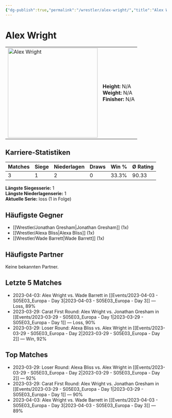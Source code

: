 ```yaml
---
{"dg-publish":true,"permalink":"/wrestler/alex-wright/","title":"Alex Wright","tags":["wrestler"],"noteIcon":""}
---
```



# Alex Wright

<table>
        <tr>
        <td><img src="https://github.com/CptSpaulding1980/choke-slam-wrestling/releases/download/images/Alex_Wright.png" width="280" alt="Alex Wright"></td>
        <td>
        <b>Height:</b> N/A<br>
        <b>Weight:</b> N/A<br>
        <b>Finisher:</b> N/A<br>
        </td>
        </tr>
        </table>
        

## Karriere-Statistiken

| Matches | Siege | Niederlagen | Draws | Win % | Ø Rating |
|---------|-------|-------------|-------|-------|-----------|
| 3 | 1 | 2 | 0 | 33.3% | 90.33 |

**Längste Siegesserie:** 1<br>**Längste Niederlagenserie:** 1<br>**Aktuelle Serie:** loss (1 in Folge)


## Häufigste Gegner
- [[Wrestler/Jonathan Gresham\|Jonathan Gresham]] (1x)
- [[Wrestler/Alexa Bliss\|Alexa Bliss]] (1x)
- [[Wrestler/Wade Barrett\|Wade Barrett]] (1x)

## Häufigste Partner
Keine bekannten Partner.

## Letzte 5 Matches
- 2023-04-03: Alex Wright vs. Wade Barrett in [[Events/2023-04-03 - S05E03_Europa - Day 3\|2023-04-03 - S05E03_Europa - Day 3]] — Loss, 89%
- 2023-03-29: Carat First Round: Alex Wright vs. Jonathan Gresham in [[Events/2023-03-29 - S05E03_Europa - Day 1\|2023-03-29 - S05E03_Europa - Day 1]] — Loss, 90%
- 2023-03-29: Loser Round: Alexa Bliss vs. Alex Wright in [[Events/2023-03-29 - S05E03_Europa - Day 2\|2023-03-29 - S05E03_Europa - Day 2]] — Win, 92%

## Top Matches
- 2023-03-29: Loser Round: Alexa Bliss vs. Alex Wright in [[Events/2023-03-29 - S05E03_Europa - Day 2\|2023-03-29 - S05E03_Europa - Day 2]] — 92%
- 2023-03-29: Carat First Round: Alex Wright vs. Jonathan Gresham in [[Events/2023-03-29 - S05E03_Europa - Day 1\|2023-03-29 - S05E03_Europa - Day 1]] — 90%
- 2023-04-03: Alex Wright vs. Wade Barrett in [[Events/2023-04-03 - S05E03_Europa - Day 3\|2023-04-03 - S05E03_Europa - Day 3]] — 89%

